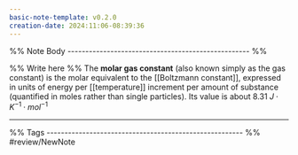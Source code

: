 ```yaml
---
basic-note-template: v0.2.0
creation-date: 2024:11:06-08:39:36
---
```


%% Note Body --------------------------------------------------- %%

%% Write here %%
The **molar gas constant** (also known simply as the gas constant) is the molar equivalent to the [[Boltzmann constant]], expressed in units of energy per [[temperature]] increment per amount of substance (quantified in moles rather than single particles). Its value is about $8.31~J·K^{−1}·mol^{−1}$




___

%% Tags ------------------------------------------------------- %%
#review/NewNote